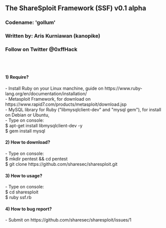 <h2> The ShareSploit Framework (SSF) v0.1 alpha </h2>
<h3> Codename: 'gollum' </h3>
<h3> Written by: Aris Kurniawan (kanopike) </h3>
<h3> Follow on Twitter @0xffHack </h3><br><br>

<h4> 1) Require? </h4>
- Install Ruby on your Linux manchine, guide on https://www.ruby-lang.org/en/documentation/installation/<br>
- Metasploit Framework, for download on https://www.rapid7.com/products/metasploit/download.jsp<br>
- MySQL library for Ruby ("libmysqlclient-dev" and "mysql gem"), for install on Debian or Ubuntu,<br>
- Type on console:<br>
  $ apt-get install libmysqlclient-dev -y<br>
  $ gem install mysql

<h4> 2) How to download? </h4>
- Type on console:<br>
  $ mkdir pentest && cd pentest<br>
  $ git clone https://github.com/sharesec/sharesploit.git

<h4> 3) How to usage? </h4>
- Type on console:<br>
  $ cd sharesploit<br>
  $ ruby ssf.rb

<h4> 4) How to bug report? </h4>
- Submit on https://github.com/sharesec/sharesploit/issues/1
